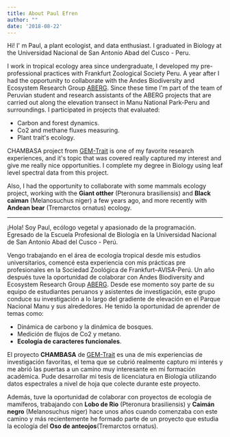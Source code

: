 ```yaml
---
title: About Paul Efren
author: ""
date: '2018-08-22'
---
```

Hi! I' m Paul, a plant ecologist, and data enthusiast. I graduated in Biology at the Universidad Nacional de San Antonio Abad del Cusco - Peru. 

I work in tropical ecology area since undergraduate, I developed my pre-professional practices with Frankfurt Zoological Society Peru. A year after I had the opportunity to collaborate with the Andes Biodiversity and Ecosystem Research Group [ABERG](http://www.andesconservation.org).
Since these time  I'm part of the team of Peruvian student and research assistants of the ABERG projects that are carried out along the elevation transect in Manu National Park-Peru and surroundings. I participated in projects that evaluated: 
 
 - Carbon and forest dynamics.
 - Co2 and methane fluxes measuring.
 - Plant trait's ecology.

CHAMBASA project from [GEM-Trait](http://www.yadvindermalhi.org/projects.html) is one of my favorite research experiences, and it's topic that was covered really captured my interest and give me really nice opportunities. I complete my degree in Biology using leaf level spectral data from this project.

Also, I had the opportunity to collaborate with some mammals ecology project, working with the **Giant otther** (Pteronura brasiliensis) and **Black caiman** (Melanosuchus niger) a few years ago, and more recently with **Andean bear** (Tremarctos ornatus) ecology. 

---
¡Hola! Soy Paul, ecólogo vegetal  y apasionado de la programación. Egresado de la Escuela Profesional de Biología en la Universidad Nacional de San Antonio Abad del Cusco - Perú.

Vengo trabajando en el área de ecología tropical desde mis estudios universitarios, comencé esta experiencia con mis prácticas pre profesionales en la Sociedad Zoológica de Frankfurt–AVISA-Perú. Un año después tuve la oportunidad de colaborar con  Andes Biodiversity and Ecosystem Research Group [ABERG](http://www.andesconservation.org). Desde ese momento soy parte de su equipo de estudiantes peruanos y asistentes de investigación, este grupo conduce su investigación a lo largo del gradiente de elevación en el Parque Nacional Manu y sus alrededores. He tenido la oportunidad de aprender de temas como:

- Dinámica de carbono y la dinámica de bosques.
- Medición de flujos de Co2 y metano.
- **Ecología de caracteres funcionales**.

El proyecto **CHAMBASA** de [GEM-Trait](http://www.yadvindermalhi.org/projects.html) es una de mis experiencias de investigación favoritas, el tema que se cubrió realmente capturo mi interés y me abrió las puertas a un camino muy interesante en mi formación académica. Pude desarrollar mi tesis de licenciatura en Biología utilizando datos espectrales a nivel de hoja que colecte durante este proyecto.

Además, tuve la oportunidad de colaborar con proyectos de ecología de mamíferos, trabajando con  **Lobo de Rio** (Pteronura brasiliensis) y **Caimán negro** (Melanosuchus niger) hace unos años cuando comenzaba con este camino y más recientemente  he formado parte de un proyecto que estudia la ecología del **Oso de anteojos**(Tremarctos ornatus).


